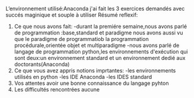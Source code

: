L’environnement utilisé:Anaconda
j'ai fait les 3 exercices demandés avec succés
maginique et souple à utiliser
Résumé reflexif:
1. Ce que nous avons fait:
   -durant la premiére semaine,nous avons parlé de programmation :base,standard et paradigme
   nous avons aussi vu que le paradigme de programmatiob la programmation procédurale,orientée objet et multiparadigme
   -nous avons parlé de langage de programmation python,les environnements d'exécution qui sont deux:un environnement standard et un environnement dedié aux doctorants(Anaconda)
2. Ce que vous avez appris
   notions imprtantes:
   -les environnements utilisés en python
   -les IDE Anaconda
   -les IDES standard
3. Vos attentes
   avoir une bonne connaissance du langage pyhton
4. Les difficultés rencontrées
   aucune

